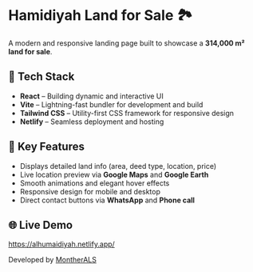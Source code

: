 # Hamidiyah Land for Sale 🏞️

A modern and responsive landing page built to showcase a **314,000 m² land for sale**.

## 🚀 Tech Stack

- **React** – Building dynamic and interactive UI
- **Vite** – Lightning-fast bundler for development and build
- **Tailwind CSS** – Utility-first CSS framework for responsive design
- **Netlify** – Seamless deployment and hosting

## 🌟 Key Features

- Displays detailed land info (area, deed type, location, price)
- Live location preview via **Google Maps** and **Google Earth**
- Smooth animations and elegant hover effects
- Responsive design for mobile and desktop
- Direct contact buttons via **WhatsApp** and **Phone call**

## 🌐 Live Demo

https://alhumaidiyah.netlify.app/
 
 Developed by [MontherALS](https://github.com/MontherALS)
